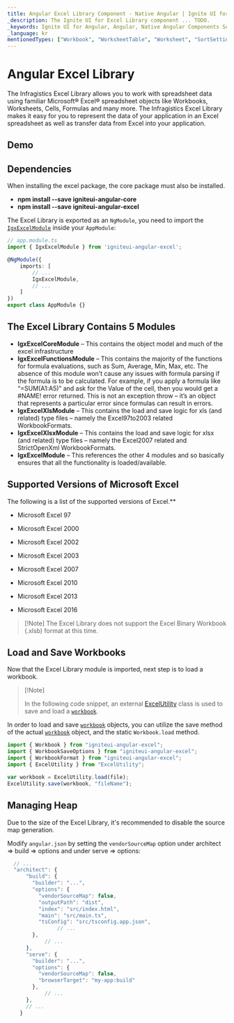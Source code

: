 ```yaml
---
title: Angular Excel Library Component - Native Angular | Ignite UI for Angular
_description: The Ignite UI for Excel Library component ... TODO.
_keywords: Ignite UI for Angular, Angular, Native Angular Components Suite, Native Angular Controls, Native Angular Components, Native Angular Components Library, Angular Excel Library, Angular Excel Library Example, Angular Excel Library Component, Angular Excel Engine
_language: kr
mentionedTypes: ["Workbook", "WorksheetTable", "Worksheet", "SortSettings"]
---
```


# Angular Excel Library

The Infragistics Excel Library allows you to work with spreadsheet data using familiar Microsoft® Excel® spreadsheet objects like Workbooks, Worksheets, Cells, Formulas and many more. The Infragistics Excel Library makes it easy for you to represent the data of your application in an Excel spreadsheet as well as transfer data from Excel into your application.

## Demo

<code-view style="height: 100px" alt="Angular excel library overview"
           data-demos-base-url="{environment:dvDemosBaseUrl}"
                    iframe-src="{environment:dvDemosBaseUrl}/excel/excel-library/overview"
                                                 github-src="excel/excel-library/overview">
</code-view>


<div class="divider--half"></div>

## Dependencies

When installing the excel package, the core package must also be installed.

*   **npm install --save igniteui-angular-core**
*   **npm install --save igniteui-angular-excel**

The Excel Library is exported as an `NgModule`, you need to import the [`IgxExcelModule`]({environment:dvApiBaseUrl}/products/ignite-ui-angular/api/docs/typescript/latest/classes/igxexcelmodule.html) inside your `AppModule`:

```ts
// app.module.ts
import { IgxExcelModule } from 'igniteui-angular-excel';

@NgModule({
    imports: [
        // ...
        IgxExcelModule,
        // ...
    ]
})
export class AppModule {}
```

## The Excel Library Contains 5 Modules

*   **IgxExcelCoreModule** – This contains the object model and much of the excel infrastructure
*   **IgxExcelFunctionsModule** – This contains the majority of the functions for formula evaluations, such as Sum, Average, Min, Max, etc. The absence of this module won’t cause any issues with formula parsing if the formula is to be calculated. For example, if you apply a formula like “=SUM(A1:A5)” and ask for the Value of the cell, then you would get a #NAME! error returned. This is not an exception throw – it’s an object that represents a particular error since formulas can result in errors.
*   **IgxExcelXlsModule** – This contains the load and save logic for xls (and related) type files – namely the Excel97to2003 related WorkbookFormats.
*   **IgxExcelXlsxModule** – This contains the load and save logic for xlsx (and related) type files – namely the Excel2007 related and StrictOpenXml WorkbookFormats.
*   **IgxExcelModule** – This references the other 4 modules and so basically ensures that all the functionality is loaded/available.

## Supported Versions of Microsoft Excel

The following is a list of the supported versions of Excel.\*\*

*   Microsoft Excel 97

*   Microsoft Excel 2000

*   Microsoft Excel 2002

*   Microsoft Excel 2003

*   Microsoft Excel 2007

*   Microsoft Excel 2010

*   Microsoft Excel 2013

*   Microsoft Excel 2016

> \[!Note]
> The Excel Library does not support the Excel Binary Workbook (.xlsb) format at this time.

## Load and Save Workbooks

Now that the Excel Library module is imported, next step is to load a workbook.

> \[!Note]
>
> In the following code snippet, an external [ExcelUtility](excel-utility.md) class is used to save and load a [`workbook`]({environment:dvApiBaseUrl}/products/ignite-ui-angular/api/docs/typescript/latest/classes/igniteui_angular_excel.sheet.html#workbook).

In order to load and save [`workbook`]({environment:dvApiBaseUrl}/products/ignite-ui-angular/api/docs/typescript/latest/classes/igniteui_angular_excel.sheet.html#workbook) objects, you can utilize the save method of the actual [`workbook`]({environment:dvApiBaseUrl}/products/ignite-ui-angular/api/docs/typescript/latest/classes/igniteui_angular_excel.sheet.html#workbook) object, and the static `Workbook.load` method.

```ts
import { Workbook } from "igniteui-angular-excel";
import { WorkbookSaveOptions } from "igniteui-angular-excel";
import { WorkbookFormat } from "igniteui-angular-excel";
import { ExcelUtility } from "ExcelUtility";

var workbook = ExcelUtility.load(file);
ExcelUtility.save(workbook, "fileName");

```

<!-- Angular -->

<div class="divider--half"></div>

## Managing Heap

Due to the size of the Excel Library, it's recommended to disable the source map generation.

Modify `angular.json` by setting the `vendorSourceMap` option under architect => build => options and under serve => options:

```ts
  // ...
  "architect": {
      "build": {
        "builder": "...",
        "options": {
          "vendorSourceMap": false,
          "outputPath": "dist",
          "index": "src/index.html",
          "main": "src/main.ts",
          "tsConfig": "src/tsconfig.app.json",
                // ...
        },
            // ...
      },
      "serve": {
        "builder": "...",
        "options": {
          "vendorSourceMap": false,
          "browserTarget": "my-app:build"
        },
            // ...
      },
      // ...
    }
```

<!-- end:Angular -->
